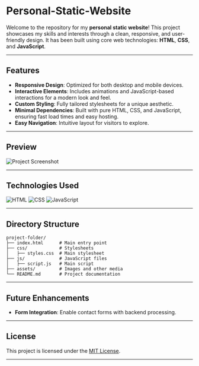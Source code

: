 # Personal-Static-Website

Welcome to the repository for my **personal static website**! This project showcases my skills and interests through a clean, responsive, and user-friendly design. It has been built using core web technologies: **HTML**, **CSS**, and **JavaScript**.

---

## Features

- **Responsive Design**: Optimized for both desktop and mobile devices.
- **Interactive Elements**: Includes animations and JavaScript-based interactions for a modern look and feel.
- **Custom Styling**: Fully tailored stylesheets for a unique aesthetic.
- **Minimal Dependencies**: Built with pure HTML, CSS, and JavaScript, ensuring fast load times and easy hosting.
- **Easy Navigation**: Intuitive layout for visitors to explore.

---

## Preview

![Project Screenshot](Resources/"screenshot-of-website.png")


---

## Technologies Used

![HTML](https://img.shields.io/badge/html-%23E34F26.svg?style=for-the-badge&logo=html5&logoColor=white) ![CSS](https://img.shields.io/badge/css-%231572B6.svg?style=for-the-badge&logo=css3&logoColor=white) ![JavaScript](https://img.shields.io/badge/javascript-%23F7DF1E.svg?style=for-the-badge&logo=javascript&logoColor=black)

---

## Directory Structure

```
project-folder/
├── index.html      # Main entry point
├── css/            # Stylesheets
│   ├── styles.css  # Main stylesheet
├── js/             # JavaScript files
│   ├── script.js   # Main script
├── assets/         # Images and other media
└── README.md       # Project documentation
```

---

## Future Enhancements
- **Form Integration**: Enable contact forms with backend processing.

---

## License

This project is licensed under the [MIT License](LICENSE).

---
